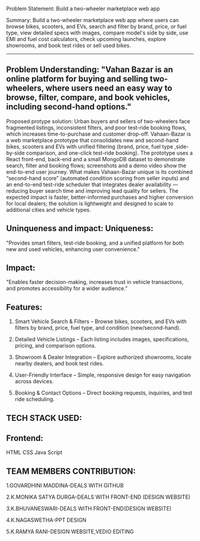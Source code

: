  Problem Statement: Build a two-wheeler marketplace web app

Summary: Build a two-wheeler marketplace web app where users can browse bikes, scooters, and EVs, search and filter by brand, price, or fuel type, view detailed specs with images, compare model's side by side, use EMI and fuel cost calculators, check upcoming launches, explore showrooms, and book test rides or sell used bikes.

-------------------
Problem Understanding:
"Vahan Bazar is an online platform for buying and selling two-wheelers, where users need an easy way to browse, filter, compare, and book vehicles, including second-hand options."
--------------------
Proposed protype solution:
Urban buyers and sellers of two-wheelers face fragmented listings, inconsistent filters, and poor test-ride booking flows, which increases time-to-purchase and customer drop-off. Vahaan-Bazar is a web marketplace prototype that consolidates new and second-hand bikes, scooters and EVs with unified filtering (brand, price, fuel type ,side-by-side comparison, and one-click test-ride booking). The prototype uses a React front-end, back-end and a small MongoDB dataset to demonstrate search, filter and booking flows; screenshots and a demo video show the end-to-end user journey. What makes Vahaan-Bazar unique is its combined “second-hand score” (automated condition scoring from seller inputs) and an end-to-end test-ride scheduler that integrates dealer availability — reducing buyer search time and improving lead quality for sellers. The expected impact is faster, better-informed purchases and higher conversion for local dealers; the solution is lightweight and designed to scale to additional cities and vehicle types.


Uninqueness and impact:
Uniqueness:
-------------------
"Provides smart filters, test-ride booking, and a unified platform for both new and used vehicles, enhancing user convenience."

Impact:
----------------------
"Enables faster decision-making, increases trust in vehicle transactions, and promotes accessibility for a wider audience."

Features:
------------------------

1. Smart Vehicle Search & Filters – Browse bikes, scooters, and EVs with filters by brand, price, fuel type, and condition (new/second-hand).


2. Detailed Vehicle Listings – Each listing includes images, specifications, pricing, and comparison options.


3. Showroom & Dealer Integration – Explore authorized showrooms, locate nearby dealers, and book test rides.


4. User-Friendly Interface – Simple, responsive design for easy navigation across devices.


5. Booking & Contact Options – Direct booking requests, inquiries, and test ride scheduling.

TECH STACK USED:
----------------------------

Frontend:
------------
HTML
CSS
Java Script

TEAM MEMBERS CONTRIBUTION:
-------------------------------
1.GOVARDHINI MADDINA-DEALS WITH GITHUB 

2.K.MONIKA SATYA DURGA-DEALS WITH FRONT-END (DESIGN WEBSITE)

3.K.BHUVANESWARI-DEALS WITH FRONT-END(DESIGN WEBSITE)

4.K.NAGASWETHA-PPT DESIGN

5.K.RAMYA RANI-DESIGN WEBSITE,VEDIO EDITING

  
